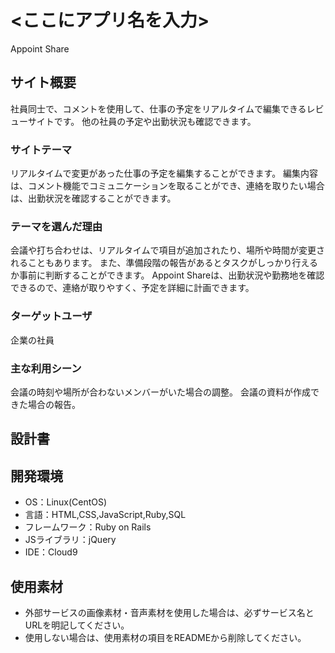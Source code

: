 # <ここにアプリ名を入力>
Appoint Share

## サイト概要
社員同士で、コメントを使用して、仕事の予定をリアルタイムで編集できるレビューサイトです。
他の社員の予定や出勤状況も確認できます。

### サイトテーマ
リアルタイムで変更があった仕事の予定を編集することができます。
編集内容は、コメント機能でコミュニケーションを取ることができ、連絡を取りたい場合は、出勤状況を確認することができます。

### テーマを選んだ理由
会議や打ち合わせは、リアルタイムで項目が追加されたり、場所や時間が変更されることもあります。
また、準備段階の報告があるとタスクがしっかり行えるか事前に判断することができます。
Appoint Shareは、出勤状況や勤務地を確認できるので、連絡が取りやすく、予定を詳細に計画できます。

### ターゲットユーザ
企業の社員

### 主な利用シーン
会議の時刻や場所が合わないメンバーがいた場合の調整。
会議の資料が作成できた場合の報告。

## 設計書


## 開発環境
- OS：Linux(CentOS)
- 言語：HTML,CSS,JavaScript,Ruby,SQL
- フレームワーク：Ruby on Rails
- JSライブラリ：jQuery
- IDE：Cloud9

## 使用素材
- 外部サービスの画像素材・音声素材を使用した場合は、必ずサービス名とURLを明記してください。
- 使用しない場合は、使用素材の項目をREADMEから削除してください。